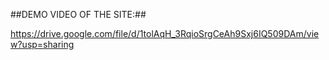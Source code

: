 ##DEMO VIDEO OF THE SITE:##


https://drive.google.com/file/d/1tolAqH_3RqioSrgCeAh9Sxj6IQ509DAm/view?usp=sharing
